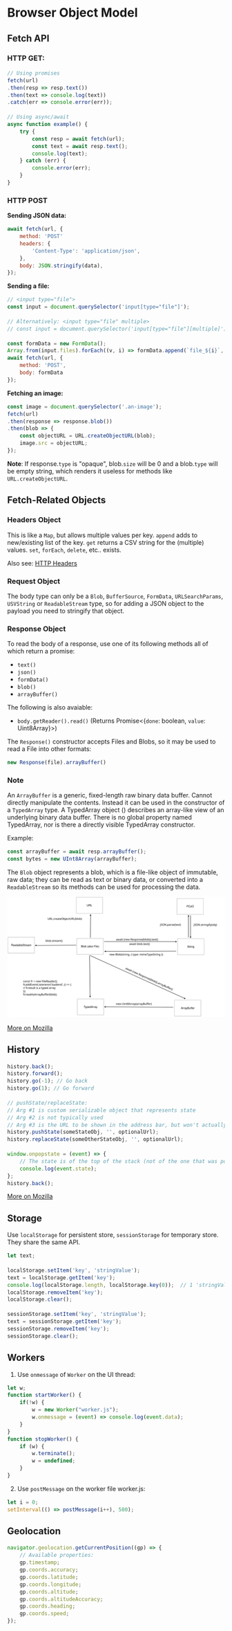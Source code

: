 # Browser Object Model

## Fetch API

### HTTP GET:
```javascript
// Using promises
fetch(url)
.then(resp => resp.text())
.then(text => console.log(text))
.catch(err => console.error(err));

// Using async/await
async function example() {
    try {
        const resp = await fetch(url);
        const text = await resp.text(); 
        console.log(text);
    } catch (err) {
        console.error(err);
    }
}
```

### HTTP POST 

**Sending JSON data:**
```javascript
await fetch(url, {
    method: 'POST'
    headers: {
        'Content-Type': 'application/json',
    },
    body: JSON.stringify(data),
});
```

**Sending a file:**
```javascript
// <input type="file">
const input = document.querySelector('input[type="file"]');

// Alternatively: <input type="file" multiple>
// const input = document.querySelector('input[type="file"][multiple]');

const formData = new FormData();
Array.from(input.files).forEach((v, i) => formData.append(`file_${i}`, input.files[i]);
await fetch(url, {
    method: 'POST',
    body: formData
});
```

**Fetching an image:**
```javascript
const image = document.querySelector('.an-image');
fetch(url)
.then(response => response.blob())
.then(blob => {
    const objectURL = URL.createObjectURL(blob); 
    image.src = objectURL;
});
```

**Note**: If response.`type` is "opaque", blob.`size` will be 0 and a blob.`type` will be empty string, which renders it useless for methods like `URL.createObjectURL`.


## Fetch-Related Objects

### Headers Object

This is like a `Map`, but allows multiple values per key. `append` adds to new/existing list of the key. `get` returns a CSV string for the (multiple) values. `set`, `forEach`, `delete`, etc.. exists.

Also see: [HTTP Headers](http-headers.md)

### Request Object

The body type can only be a `Blob`, `BufferSource`, `FormData`, `URLSearchParams`, `USVString` or `ReadableStream` type, so for adding a JSON object to the payload you need to stringify that object.

### Response Object

To read the body of a response, use one of its following methods all of which return a promise:
- `text()`
- `json()`
- `formData()`
- `blob()`
- `arrayBuffer()`
  
The following is also avaiable:
- `body.getReader().read()` (Returns Promise<{`done`: boolean, `value`: Uint8Array}>)

The `Response()` constructor accepts Files and Blobs, so it may be used to read a File into other formats:
```javascript
new Response(file).arrayBuffer()
```

### Note

An `ArrayBuffer` is a generic, fixed-length raw binary data buffer. Cannot directly manipulate the contents. Instead it can be used in the constructor of a `TypedArray` type. A TypedArray object () describes an array-like view of an underlying binary data buffer. There is no global property named TypedArray, nor is there a directly visible TypedArray constructor.

Example:
```javascript
const arrayBuffer = await resp.arrayBuffer();
const bytes = new UInt8Array(arrayBuffer);
```

The `Blob` object represents a blob, which is a file-like object of immutable, raw data; they can be read as text or binary data, or converted into a `ReadableStream` so its methods can be used for processing the data.

![Diagram](../assets/2022-04-30-blob-arraybuffer-etal.svg)


[More on Mozilla](https://developer.mozilla.org/en-US/docs/Web/API/Fetch_API/Using_Fetch)

## History

```javascript
history.back();
history.forward();
history.go(-1); // Go back
history.go(1); // Go forward

// pushState/replaceState:
// Arg #1 is custom serializable object that represents state
// Arg #2 is not typically used
// Arg #3 is the URL to be shown in the address bar, but won't actually navigate there
history.pushState(someStateObj, '', optionalUrl);
history.replaceState(someOtherStateObj, '', optionalUrl);

window.onpopstate = (event) => { 
    // The state is of the top of the stack (not of the one that was popped)
    console.log(event.state); 
};
history.back();
```

[More on Mozilla](https://developer.mozilla.org/en-US/docs/Web/API/History_API/Working_with_the_History_API)

## Storage

Use `localStorage` for persistent store, `sessionStorage` for temporary store. They share the same API.

```javascript
let text;

localStorage.setItem('key', 'stringValue');
text = localStorage.getItem('key');
console.log(localStorage.length, localStorage.key(0));  // 1 'stringValue'
localStorage.removeItem('key');
localStorage.clear();

sessionStorage.setItem('key', 'stringValue');
text = sessionStorage.getItem('key');
sessionStorage.removeItem('key');
sessionStorage.clear();
```

## Workers

1. Use `onmessage` of `Worker` on the UI thread:

```javascript
let w;
function startWorker() {
    if(!w) {
        w = new Worker("worker.js");
        w.onmessage = (event) => console.log(event.data);
    }
}
function stopWorker() { 
    if (w) {
        w.terminate();
        w = undefined;
    }
}
```

2. Use `postMessage` on the worker file worker.js:
```javascript
let i = 0;
setInterval(() => postMessage(i++), 500);
```

## Geolocation

```javascript
navigator.geolocation.getCurrentPosition((gp) => {
    // Available properties:
    gp.timestamp;
    gp.coords.accuracy;
    gp.coords.latitude;
    gp.coords.longitude;
    gp.coords.altitude;
    gp.coords.altitudeAccuracy;
    gp.coords.heading;
    gp.coords.speed;
});
```
